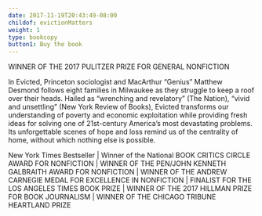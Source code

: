 ```yaml
---
date: 2017-11-19T20:43:49-08:00
childof: evictionMatters
weight: 1
type: bookcopy
button1: Buy the book
---
```

<span class="ak-bold">WINNER OF THE 2017 PULITZER PRIZE FOR GENERAL NONFICTION </span>

In Evicted, Princeton sociologist and MacArthur “Genius” Matthew Desmond follows eight families in Milwaukee as they struggle to keep a roof over their heads. Hailed as “wrenching and revelatory” (The Nation), “vivid and unsettling” (New York Review of Books), Evicted transforms our understanding of poverty and economic exploitation while providing fresh ideas for solving one of 21st-century America’s most devastating problems. Its unforgettable scenes of hope and loss remind us of the centrality of home, without which nothing else is possible.

New York Times Bestseller | Winner of the National BOOK CRITICS CIRCLE AWARD FOR NONFICTION | WINNER OF THE PEN/JOHN KENNETH GALBRAITH AWARD FOR NONFICTION | WINNER OF THE ANDREW CARNEGIE MEDAL FOR EXCELLENCE IN NONFICTION | FINALIST FOR THE LOS ANGELES TIMES BOOK PRIZE | WINNER OF THE 2017 HILLMAN PRIZE FOR BOOK JOURNALISM | WINNER OF THE CHICAGO TRIBUNE HEARTLAND PRIZE
